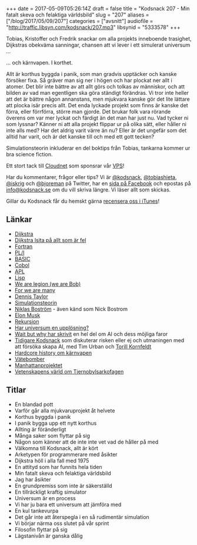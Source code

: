 +++
date = 2017-05-09T05:26:14Z
draft = false
title = "Kodsnack 207 - Min fatalt skeva och felaktiga världsbild"
slug = "207"
aliases = ["/blog/2017/05/09/207"]
categories = ["avsnitt"]
audiofile = "http://traffic.libsyn.com/kodsnack/207.mp3"
libsynid = "5333578"
+++

Tobias, Kristoffer och Fredrik snackar om alla projekts inneboende trasighet, Dijkstras obekväma sanningar, chansen att vi lever i ett simulerat universum …

… och kärnvapen. I korthet.

Allt är korthus byggda i panik, som man gradvis upptäcker och kanske försöker fixa. Så gräver man sig ner i högen och har plockat ner allt i atomer. Det blir inte bättre av att allt görs och tolkas av människor, och att bilden av vad man egentligen ska göra ständigt förändras. Vi tror inte heller att det är bättre någon annanstans, men mjukvara kanske gör det lite lättare att plocka isär precis allt. Det enda lyckade projekt som finns är kanske det förra, eller förrförra, större man gjorde. Det brukar folk vara rörande överens om var mer lyckat och färdigt än det man har just nu. Vad tycker ni som lyssnar? Känner ni att alla projekt flippar ur på olika sätt, eller håller ni inte alls med? Har det aldrig varit värre än nu? Eller är det ungefär som det alltid har varit, och är det kanske till och med ett gott tecken?

Simulationsteorin inkluderar en del boktips från Tobias, tankarna kommer ur bra science fiction. 

Ett stort tack till [Cloudnet](http://www.cloudnet.se) som sponsrar vår [VPS](http://en.wikipedia.org/wiki/Virtual_private_server)!

Har du kommentarer, frågor eller tips? Vi är [@kodsnack](https://www.twitter.com/kodsnack), [@tobiashieta](https://www.twitter.com/tobiashieta), [@iskrig](https://www.twitter.com/iskrig) och [@bjoreman](https://www.twitter.com/bjoreman) på Twitter, har en [sida på Facebook](https://www.facebook.com/kodsnack) och epostas på [info@kodsnack.se](mailto:info@kodsnack.se) om du vill skriva längre. Vi läser allt som skickas.

Gillar du Kodsnack får du hemskt gärna [recensera oss i iTunes](http://itunes.apple.com/se/podcast/kodsnack/id561631498?l=en)!

## Länkar ##
* [Dijkstra](https://en.wikipedia.org/wiki/Edsger_W._Dijkstra)
* [Dijkstra lsita på allt som är fel](http://www.cs.virginia.edu/~evans/cs655/readings/ewd498.html)
* [Fortran](https://en.wikipedia.org/wiki/Fortran)
* [PL/I](https://en.wikipedia.org/wiki/PL/I)
* [BASIC](https://en.wikipedia.org/wiki/BASIC)
* [Cobol](https://en.wikipedia.org/wiki/COBOL)
* [APL](https://en.wikipedia.org/wiki/APL_%28programming_language%29)
* [Lisp](https://en.wikipedia.org/wiki/Lisp_%28programming_language%29)
* [We are legion (we are Bob)](http://dennisetaylor.org/legion/)
* [For we are many](http://dennisetaylor.org/sample-chapter/)
* [Dennis Taylor](http://dennisetaylor.org/about/)
* [Simulationsteorin](https://en.wikipedia.org/wiki/Simulation_hypothesis)
* [Niklas Boström](https://en.wikipedia.org/wiki/Nick_Bostrom) - även känd som Nick Bostrom
* [Elon Musk](https://en.wikipedia.org/wiki/Elon_Musk)
* [Rekursion](https://en.wikipedia.org/wiki/Recursion_%28computer_science%29)
* [Har universum en upplösning?](https://www.extremetech.com/extreme/188727-pixels-of-the-universe-experiment-begins-to-see-if-the-universe-is-a-2d-hologram)
* [Wait but why har skrivit](http://waitbutwhy.com/2015/01/artificial-intelligence-revolution-2.html) en hel del om AI och dess möjliga faror
* [Tidigare Kodsnack](http://kodsnack.se/136/) som diskuterar risken eller ej och utmaningen med att försöka skapa AI, med Tim Urban och [Torill Kornfeldt](https://twitter.com/vet_Torill)
* [Hardcore history om kärnvapen](http://www.dancarlin.com/hardcore-history-59-the-destroyer-of-worlds/)
* [Vätebomber](https://en.wikipedia.org/wiki/Thermonuclear_weapon)
* [Manhattanprojektet](https://en.wikipedia.org/wiki/Manhattan_Project)
* [Vetenskapens värld om Tjernobylsarkofagen](https://www.svtplay.se/video/13356848/vetenskapens-varld/vetenskapens-varld-sasong-26-avsnitt-14-1?start=auto&tab=senaste)

## Titlar ##
* En blandad pott
* Varför går alla mjukvaruprojekt åt helvete
* Korthus byggda i panik
* I panik bygga upp ett nytt korthus
* Allting är föränderligt
* Många saker som flyttar på sig
* Någon som känner att de inte inte vet vad de håller på med
* Välkomna till Kodsnack, allt är kört
* Arketypen för programmerare med åsikter
* Dijkstra höll i alla fall med 1975
* En attityd som har funnits hela tiden
* Min fatalt skeva och felaktiga världsbild
* Jag har åsikter
* En grundpremiss som inte är säkerställd
* En tillräckligt kraftig simulator
* Universum är en process
* Vi har ju bara ett universum att jämföra med
* En kul tankevurpa
* Det går inte att återspegla i en så rudimentär simulation
* Vi börjar närma oss slutet på vår sprint
* Filosofin flyttar på sig
* Lägstanivån är ganska dålig